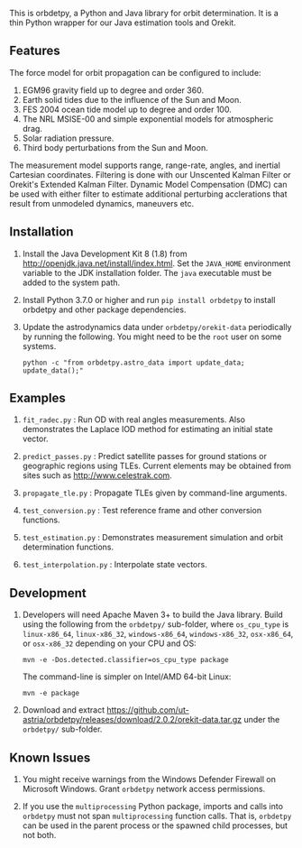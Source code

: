 This is orbdetpy, a Python and Java library for orbit determination.
It is a thin Python wrapper for our Java estimation tools and Orekit.

Features
--------

The force model for orbit propagation can be configured to include:

1. EGM96 gravity field up to degree and order 360.
2. Earth solid tides due to the influence of the Sun and Moon.
3. FES 2004 ocean tide model up to degree and order 100.
4. The NRL MSISE-00 and simple exponential models for atmospheric drag.
5. Solar radiation pressure.
6. Third body perturbations from the Sun and Moon.

The measurement model supports range, range-rate, angles, and inertial
Cartesian coordinates. Filtering is done with our Unscented Kalman Filter
or Orekit's Extended Kalman Filter. Dynamic Model Compensation
(DMC) can be used with either filter to estimate additional perturbing
acclerations that result from unmodeled dynamics, maneuvers etc.

Installation
------------

1. Install the Java Development Kit 8 (1.8) from <http://openjdk.java.net/install/index.html>.
   Set the `JAVA_HOME` environment variable to the JDK installation
   folder. The `java` executable must be added to the system path.

2. Install Python 3.7.0 or higher and run `pip install orbdetpy` to install
   orbdetpy and other package dependencies.

3. Update the astrodynamics data under `orbdetpy/orekit-data` periodically by
   running the following. You might need to be the `root` user on some systems.

   `python -c "from orbdetpy.astro_data import update_data; update_data();"`

Examples
--------

1. `fit_radec.py` : Run OD with real angles measurements. Also demonstrates
   the Laplace IOD method for estimating an initial state vector.

2. `predict_passes.py` : Predict satellite passes for ground stations or
   geographic regions using TLEs. Current elements may be obtained from
   sites such as <http://www.celestrak.com>.

3. `propagate_tle.py` : Propagate TLEs given by command-line arguments.

4. `test_conversion.py` : Test reference frame and other conversion functions.

5. `test_estimation.py` : Demonstrates measurement simulation and orbit
   determination functions.

6. `test_interpolation.py` : Interpolate state vectors.

Development
-----------

1. Developers will need Apache Maven 3+ to build the Java library. Build
   using the following from the `orbdetpy/` sub-folder, where `os_cpu_type` is
   `linux-x86_64`, `linux-x86_32`, `windows-x86_64`, `windows-x86_32`,
   `osx-x86_64`, or `osx-x86_32` depending on your CPU and OS:

   `mvn -e -Dos.detected.classifier=os_cpu_type package`

   The command-line is simpler on Intel/AMD 64-bit Linux:

   `mvn -e package`

2. Download and extract <https://github.com/ut-astria/orbdetpy/releases/download/2.0.2/orekit-data.tar.gz>
   under the `orbdetpy/` sub-folder.

Known Issues
------------

1. You might receive warnings from the Windows Defender Firewall on Microsoft
   Windows. Grant `orbdetpy` network access permissions.

2. If you use the `multiprocessing` Python package, imports and calls into
   `orbdetpy` must not span `multiprocessing` function calls. That is, `orbdetpy`
   can be used in the parent process or the spawned child processes, but not both.
